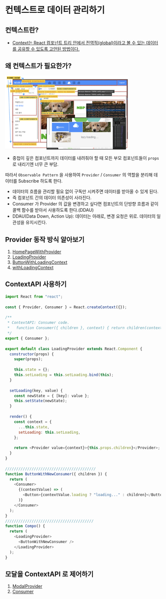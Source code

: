# 컨텍스트로 데이터 관리하기

## 컨텍스트란?

- [Context는 React 컴포넌트 트리 안에서 전역적(global)이라고 볼 수 있는 데이터를 공유할 수 있도록 고안된 방법이다.](https://ko.reactjs.org/docs/context.html)

## 왜 컨텍스트가 필요한가?

<a href="https://github.com/1ilsang/never-cloud"><img src="assets/architecture.png" width="400" alt="architecture" /></a>

- 중첩이 깊은 컴포넌트까지 데이터를 내려줘야 할 때 모든 부모 컴포넌트들이 `props` 로 내리기엔 너무 큰 부담.

따라서 `Observable Pattern` 을 사용하여 `Provider` / `Consumer` 의 역할을 분리해 데이터를 Subscribe 하도록 한다.

- 데이터의 흐름을 관리할 필요 없이 구독만 시켜주면 데이터를 받아올 수 있게 된다.
- 즉 컴포넌트 간의 데이터 의존성이 사라진다.
- Consumer 가 Provider 의 값을 변경하고 싶다면 컴포넌트의 단방향 흐름과 같이 콜백 함수를 받아서 사용하도록 한다.(DDAU)
- DDAU(Data Down, Action Up): 데이터는 아래로, 변경 요청은 위로. 데이터의 일관성을 유지시킨다.

## Provider 동작 방식 알아보기

1. [HomePageWithProvider](https://github.com/justinpark/justin-do-it-react/blob/master/src/06/HomePageWithProvider.jsx)
2. [LoadingProvider](https://github.com/justinpark/justin-do-it-react/blob/master/src/06/LoadingProvider.jsx)
3. [ButtonWithLoadingContext](https://github.com/justinpark/justin-do-it-react/blob/master/src/06/ButtonWithLoadingContext.jsx)
4. [withLoadingContext](https://github.com/justinpark/justin-do-it-react/blob/master/src/06/withLoadingContext.jsx)

## ContextAPI 사용하기

```javascript
import React from "react";

const { Provider, Consumer } = React.createContext({});

/**
 * ContextAPI: Consumer code.
 *   function Consumer({ children }, context) { return children(context); }
 */
export { Consumer };

export default class LoadingProvider extends React.Component {
  constructor(props) {
    super(props);

    this.state = {};
    this.setLoading = this.setLoading.bind(this);
  }

  setLoading(key, value) {
    const newState = { [key]: value };
    this.setState(newState);
  }

  render() {
    const context = {
      ...this.state,
      setLoading: this.setLoading,
    };

    return <Provider value={context}>{this.props.children}</Provider>;
  }
}

/////////////////////////////////////////
function ButtonWithNewConsumer({ children }) {
  return (
    <Consumer>
      {(contextValue) => (
        <Button>{contextValue.loading ? "loading..." : children}</Button>
      )}
    </Consumer>
  );
}
////////////////////////////////////////
function Compo() {
  return (
    <LoadingProvider>
      <ButtonWithNewConsumer />
    </LoadingProvider>
  );
}
```

## 모달을 ContextAPI 로 제어하기

1. [ModalProvider](https://github.com/justinpark/justin-do-it-react/blob/master/src/06/ModalProvider.jsx#L34)
2. [Consumer](https://github.com/justinpark/justin-do-it-react/blob/master/src/stories/ModalStory.jsx#L39)
